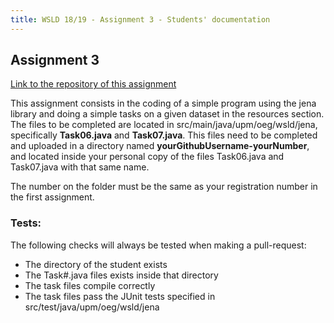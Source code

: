 ```yaml
---
title: WSLD 18/19 - Assignment 3 - Students' documentation
---
```


## Assignment 3

[Link to the repository of this assignment](https://github.com/WebSemanticsAndLinkedData/Assignment3)

This assignment consists in the coding of a simple program using the jena library and doing a simple tasks on a given dataset in the resources section. The files to be completed are located in src/main/java/upm/oeg/wsld/jena, specifically **Task06.java** and **Task07.java**. This files need to be completed and uploaded in a directory named **yourGithubUsername-yourNumber**, and located inside your personal copy of the files Task06.java and Task07.java with that same name.

The number on the folder must be the same as your registration number in the first assignment.

### Tests:
The following checks will always be tested when making a pull-request:
* The directory of the student exists
* The Task#.java files exists inside that directory
* The task files compile correctly
* The task files pass the JUnit tests specified in src/test/java/upm/oeg/wsld/jena
